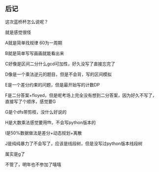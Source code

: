 ## 后记

这次蓝桥杯怎么说呢？

就是感觉很怪

A就是简单找规律 60为一周期

B就是简单写写画画就能看出来

C好像是区间二分什么gcd可加性，好久没写了直接忘完了

D像是一个乘法逆元的题目，但是不会背，写的区间模拟

E是一个差分约束的问题，但是最开始写的计数DP 

F是二分答案+floyed，但是呢考场上完全没有想到二分答案，因为好久不写了，直接写了个顺序，感觉要G

G是个dfs带剪枝，没什么好说的

H是大数乘法感觉要用fft，不会写python版本的

I是50%数据做法是差分+动态规划+离散

J是纯纯暴力了不会写了，应该是线段树，但是没写过python版本线段树

属实是g了

不管了，明年也不参加了嘻嘻

